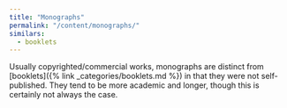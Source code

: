 ```yaml
---
title: "Monographs"
permalink: "/content/monographs/"
similars:
  - booklets
---
```


Usually copyrighted/commercial works, monographs are distinct from [booklets]({% link _categories/booklets.md %}) in that they were not self-published. They tend to be more academic and longer, though this is certainly not always the case.

